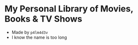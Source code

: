 # My Personal Library of Movies, Books & TV Shows

  - Made by ```p4lm4d3v```
  - I know the name is too long
  
